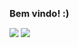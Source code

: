 ### Bem vindo! :)

<img src="https://github-readme-stats.vercel.app/api?username=4llay&show_icons=true">
<img src="https://github-readme-stats.vercel.app/api/top-langs/?username=anuraghazra&hide_progress=truehttps://github.com/anuraghazra/github-readme-stats">

